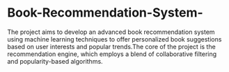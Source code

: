 # Book-Recommendation-System-
The project aims to develop an advanced book recommendation system using machine learning techniques to offer personalized book suggestions based on user interests and popular trends.The core of the project is the recommendation engine, which employs a blend of collaborative filtering and popularity-based algorithms.
